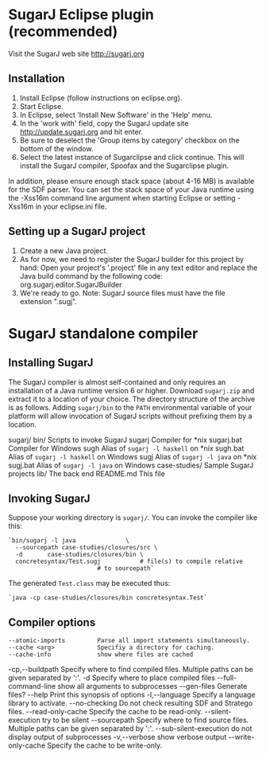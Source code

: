 SugarJ Eclipse plugin (recommended)
===================================

Visit the SugarJ web site http://sugarj.org

Installation
------------

1. Install Eclipse (follow instructions on eclipse.org).
2. Start Eclipse.
3. In Eclipse, select 'Install New Software' in the 'Help' menu.
4. In the 'work with' field, copy the SugarJ update site
   http://update.sugarj.org and hit enter.
5. Be sure to deselect the 'Group items by category' checkbox on the bottom of
   the window.
6. Select the latest instance of Sugarclipse and click continue. This will
   install the SugarJ compiler, Spoofax and the Sugarclipse plugin.


In addition, please ensure enough stack space (about 4-16 MB) is available for
the SDF parser. You can set the stack space of your Java runtime using the
-Xss16m command line argument when starting Eclipse or setting -Xss16m in your
eclipse.ini file.


Setting up a SugarJ project
---------------------------

1. Create a new Java project.
2. As for now, we need to register the SugarJ builder for this project by hand:
   Open your project's '.project' file in any text editor and replace the Java
   build command by the following code:
     <buildCommand>
       <name>org.sugarj.editor.SugarJBuilder</name>
       <arguments></arguments>
     </buildCommand> 
3. We're ready to go. Note: SugarJ source files must have the file extension
   ".sugj".



SugarJ standalone compiler
==========================


Installing SugarJ
-----------------

The SugarJ compiler is almost self-contained and only requires an installation
of a Java runtime version 6 or higher. Download `sugarj.zip` and
extract it to a location of your choice. The directory structure of
the archive is as follows. Adding `sugarj/bin` to the `PATH`
environmental variable of your platform will allow invocation of
SugarJ scripts without prefixing them by a location.

 sugarj/
   bin/			Scripts to invoke SugarJ
     sugarj		Compiler for *nix
     sugarj.bat		Compiler for Windows
     sugh		Alias of `sugarj -l haskell` on *nix
     sugh.bat		Alias of `sugarj -l haskell` on Windows
     sugj		Alias of `sugarj -l java` on *nix
     sugj.bat		Alias of `sugarj -l java` on Windows
   case-studies/	Sample SugarJ projects
   lib/			The back end
   README.md		This file


Invoking SugarJ
---------------

Suppose your working directory is `sugarj/`. You can invoke the
compiler like this:

    `bin/sugarj -l java			     \
      --sourcepath case-studies/closures/src \
      -d	   case-studies/closures/bin \
      concretesyntax/Test.sugj 		     # file(s) to compile relative
      					     # to sourcepath`

The generated `Test.class` may be executed thus:

    `java -cp case-studies/closures/bin concretesyntax.Test`


Compiler options
----------------

    --atomic-imports         Parse all import statements simultaneously.
    --cache <arg>            Specifiy a directory for caching.
    --cache-info             show where files are cached
 -cp,--buildpath <arg>       Specify where to find compiled files.
                             Multiple paths can be given separated by ':'.
 -d <arg>                    Specify where to place compiled files
    --full-command-line      show all arguments to subprocesses
    --gen-files              Generate files?
    --help                   Print this synopsis of options
 -l,--language <arg>         Specify a language library to activate.
    --no-checking            Do not check resulting SDF and Stratego
                             files.
    --read-only-cache        Specify the cache to be read-only.
    --silent-execution       try to be silent
    --sourcepath <arg>       Specify where to find source files. Multiple
                             paths can be given separated by ':'.
    --sub-silent-execution   do not display output of subprocesses
 -v,--verbose                show verbose output
    --write-only-cache       Specify the cache to be write-only.
